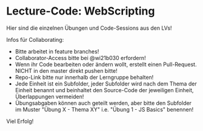 # Lecture-Code: WebScripting

Hier sind die einzelnen Übungen und Code-Sessions aus den LVs!

Infos für Collaborating:
- Bitte arbeitet in feature branches!
- Collaborator-Access bitte bei @wi21b030 erfordern!
- Wenn ihr Code bearbeiten oder ändern wollt, erstellt einen Pull-Request. NICHT in den master direkt pushen bitte!
- Repo-Link bitte nur innerhalb der Lerngruppe behalten!
- Jede Einheit ist ein Subfolder, jeder Subfolder wird nach dem Thema der Einheit benannt und beinhaltet den Source-Code der jeweiligen Einheit, Überlappungen vermeiden!
- Übungsabgaben können auch geteilt werden, aber bitte den Subfolder im Muster "Übung X - Thema XY" i.e. "Übung 1 - JS Basics" benennen!

Viel Erfolg!

